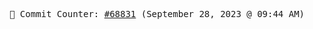 <p align="center">
    <samp>
        📮 Commit Counter: <a href="https://github.com/Javascript-void0/Javascript-void0/commits/main">#68831</a> (September 28, 2023 @ 09:44 AM)
    </samp>
</p>